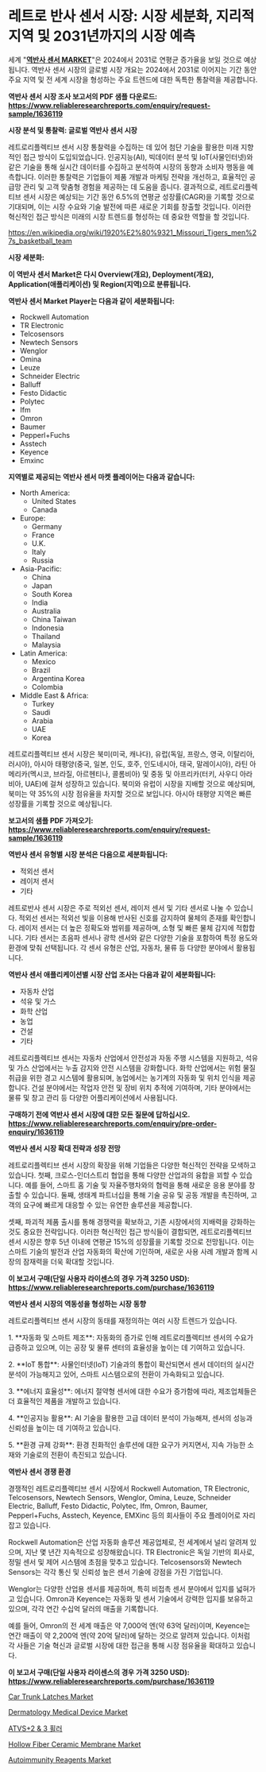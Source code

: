 <p><h1>레트로 반사 센서 시장: 시장 세분화, 지리적 지역 및 2031년까지의 시장 예측</h1></p><p>세계 "<strong><a href="https://www.reliableresearchreports.com/retroreflective-sensors-market-r1636119">역반사 센서 MARKET</a></strong>"은 2024에서 2031로 연평균 증가율을 보일 것으로 예상됩니다. 역반사 센서 시장의 글로벌 시장 개요는 2024에서 2031로 이어지는 기간 동안 주요 지역 및 전 세계 시장을 형성하는 주요 트렌드에 대한 독특한 통찰력을 제공합니다.</p>
<p><strong>역반사 센서 시장 조사 보고서의 PDF 샘플 다운로드: <a href="https://www.reliableresearchreports.com/enquiry/request-sample/1636119">https://www.reliableresearchreports.com/enquiry/request-sample/1636119</a></strong></p>
<p><strong>시장 분석 및 통찰력: 글로벌 역반사 센서 시장</strong></p>
<p><p>레트로리플렉티브 센서 시장 통찰력을 수집하는 데 있어 첨단 기술을 활용한 미래 지향적인 접근 방식이 도입되었습니다. 인공지능(AI), 빅데이터 분석 및 IoT(사물인터넷)와 같은 기술을 통해 실시간 데이터를 수집하고 분석하여 시장의 동향과 소비자 행동을 예측합니다. 이러한 통찰력은 기업들이 제품 개발과 마케팅 전략을 개선하고, 효율적인 공급망 관리 및 고객 맞춤형 경험을 제공하는 데 도움을 줍니다. 결과적으로, 레트로리플렉티브 센서 시장은 예상되는 기간 동안 6.5%의 연평균 성장률(CAGR)을 기록할 것으로 기대되며, 이는 시장 수요와 기술 발전에 따른 새로운 기회를 창출할 것입니다. 이러한 혁신적인 접근 방식은 미래의 시장 트렌드를 형성하는 데 중요한 역할을 할 것입니다.</p></p>
<p><a href="%7CAUTHORITHY_DOMAIN_URL%7C">https://en.wikipedia.org/wiki/1920%E2%80%9321_Missouri_Tigers_men%27s_basketball_team</a></p>
<p><strong>시장 세분화:</strong></p>
<p><strong>이 역반사 센서 Market은 다시 Overview(개요), Deployment(개요), Application(애플리케이션) 및 Region(지역)으로 분류됩니다.</strong></p>
<p><strong>역반사 센서 Market Player는 다음과 같이 세분화됩니다:</strong></p>
<p><ul><li>Rockwell Automation</li><li>TR Electronic</li><li>Telcosensors</li><li>Newtech Sensors</li><li>Wenglor</li><li>Omina</li><li>Leuze</li><li>Schneider Electric</li><li>Balluff</li><li>Festo Didactic</li><li>Polytec</li><li>Ifm</li><li>Omron</li><li>Baumer</li><li>Pepperl+Fuchs</li><li>Asstech</li><li>Keyence</li><li>Emxinc</li></ul></p>
<p><strong>지역별로 제공되는 역반사 센서 마켓 플레이어는 다음과 같습니다:</strong></p>
<p><ul>
    <li>
        North America:
        <ul>
            <li>United States</li>
            <li>Canada</li>
        </ul>
    </li>
    <li>
        Europe:
        <ul>
            <li>Germany</li>
            <li>France</li>
            <li>U.K.</li>
            <li>Italy</li>
            <li>Russia</li>
        </ul>
    </li>
    <li>
        Asia-Pacific:
        <ul>
            <li>China</li>
            <li>Japan</li>
            <li>South Korea</li>
            <li>India</li>
            <li>Australia</li>
            <li>China Taiwan</li>
            <li>Indonesia</li>
            <li>Thailand</li>
            <li>Malaysia</li>
        </ul>
    </li>
    <li>
        Latin America:
        <ul>
            <li>Mexico</li>
            <li>Brazil</li>
            <li>Argentina Korea</li>
            <li>Colombia</li>
        </ul>
    </li>
    <li>
        Middle East & Africa:
        <ul>
            <li>Turkey</li>
            <li>Saudi</li>
            <li>Arabia</li>
            <li>UAE</li>
            <li>Korea</li>
        </ul>
    </li>
    </ul></p>
<p><p>레트로리플렉티브 센서 시장은 북미(미국, 캐나다), 유럽(독일, 프랑스, 영국, 이탈리아, 러시아), 아시아 태평양(중국, 일본, 인도, 호주, 인도네시아, 태국, 말레이시아), 라틴 아메리카(멕시코, 브라질, 아르헨티나, 콜롬비아) 및 중동 및 아프리카(터키, 사우디 아라비아, UAE)에 걸쳐 성장하고 있습니다. 북미와 유럽이 시장을 지배할 것으로 예상되며, 북미는 약 35%의 시장 점유율을 차지할 것으로 보입니다. 아시아 태평양 지역은 빠른 성장률을 기록할 것으로 예상됩니다.</p></p>
<p><strong>보고서의 샘플 PDF 가져오기: <a href="https://www.reliableresearchreports.com/enquiry/request-sample/1636119">https://www.reliableresearchreports.com/enquiry/request-sample/1636119</a></strong></p>
<p><strong>역반사 센서 유형별 시장 분석은 다음으로 세분화됩니다:</strong></p>
<p><ul><li>적외선 센서</li><li>레이저 센서</li><li>기타</li></ul></p>
<p><p>레트로반사 센서 시장은 주로 적외선 센서, 레이저 센서 및 기타 센서로 나눌 수 있습니다. 적외선 센서는 적외선 빛을 이용해 반사된 신호를 감지하여 물체의 존재를 확인합니다. 레이저 센서는 더 높은 정확도와 범위를 제공하며, 소형 및 빠른 물체 감지에 적합합니다. 기타 센서는 초음파 센서나 광학 센서와 같은 다양한 기술을 포함하여 특정 용도와 환경에 맞춰 선택됩니다. 각 센서 유형은 산업, 자동차, 물류 등 다양한 분야에서 활용됩니다.</p></p>
<p><strong>역반사 센서 애플리케이션별 시장 산업 조사는 다음과 같이 세분화됩니다:</strong></p>
<p><ul><li>자동차 산업</li><li>석유 및 가스</li><li>화학 산업</li><li>농업</li><li>건설</li><li>기타</li></ul></p>
<p><p>레트로리플렉티브 센서는 자동차 산업에서 안전성과 자동 주행 시스템을 지원하고, 석유 및 가스 산업에서는 누출 감지와 안전 시스템을 강화합니다. 화학 산업에서는 위험 물질 취급을 위한 경고 시스템에 활용되며, 농업에서는 농기계의 자동화 및 위치 인식을 제공합니다. 건설 분야에서는 작업자 안전 및 장비 위치 추적에 기여하며, 기타 분야에서는 물류 및 창고 관리 등 다양한 어플리케이션에서 사용됩니다.</p></p>
<p><strong>구매하기 전에 역반사 센서 시장에 대한 모든 질문에 답하십시오. <a href="https://www.reliableresearchreports.com/enquiry/pre-order-enquiry/1636119">https://www.reliableresearchreports.com/enquiry/pre-order-enquiry/1636119</a></strong></p>
<p><strong>역반사 센서 시장 확대 전략과 성장 전망</strong></p>
<p><p>레트로리플렉티브 센서 시장의 확장을 위해 기업들은 다양한 혁신적인 전략을 모색하고 있습니다. 첫째, 크로스-인더스트리 협업을 통해 다양한 산업과의 융합을 꾀할 수 있습니다. 예를 들어, 스마트 홈 기술 및 자율주행차와의 협력을 통해 새로운 응용 분야를 창출할 수 있습니다. 둘째, 생태계 파트너십을 통해 기술 공유 및 공동 개발을 촉진하며, 고객의 요구에 빠르게 대응할 수 있는 유연한 솔루션을 제공합니다. </p><p>셋째, 파괴적 제품 출시를 통해 경쟁력을 확보하고, 기존 시장에서의 지배력을 강화하는 것도 중요한 전략입니다. 이러한 혁신적인 접근 방식들이 결합되면, 레트로리플렉티브 센서 시장은 향후 5년 이내에 연평균 15%의 성장률을 기록할 것으로 전망됩니다. 이는 스마트 기술의 발전과 산업 자동화의 확산에 기인하며, 새로운 사용 사례 개발과 함께 시장의 잠재력을 더욱 확대할 것입니다.</p></p>
<p><strong>이 보고서 구매(단일 사용자 라이센스의 경우 가격 3250 USD): <a href="https://www.reliableresearchreports.com/purchase/1636119">https://www.reliableresearchreports.com/purchase/1636119</a></strong></p>
<p><strong>역반사 센서 시장의 역동성을 형성하는 시장 동향</strong></p>
<p><p>레트로리플렉티브 센서 시장의 동태를 재정의하는 여러 시장 트렌드가 있습니다.</p><p>1. **자동화 및 스마트 제조**: 자동화의 증가로 인해 레트로리플렉티브 센서의 수요가 급증하고 있으며, 이는 공장 및 물류 센터의 효율성을 높이는 데 기여하고 있습니다.</p><p>2. **IoT 통합**: 사물인터넷(IoT) 기술과의 통합이 확산되면서 센서 데이터의 실시간 분석이 가능해지고 있어, 스마트 시스템으로의 전환이 가속화되고 있습니다.</p><p>3. **에너지 효율성**: 에너지 절약형 센서에 대한 수요가 증가함에 따라, 제조업체들은 더 효율적인 제품을 개발하고 있습니다.</p><p>4. **인공지능 활용**: AI 기술을 활용한 고급 데이터 분석이 가능해져, 센서의 성능과 신뢰성을 높이는 데 기여하고 있습니다.</p><p>5. **환경 규제 강화**: 환경 친화적인 솔루션에 대한 요구가 커지면서, 지속 가능한 소재와 기술로의 전환이 촉진되고 있습니다.</p></p>
<p><strong>역반사 센서 경쟁 환경</strong></p>
<p><p>경쟁적인 레트로리플렉티브 센서 시장에서 Rockwell Automation, TR Electronic, Telcosensors, Newtech Sensors, Wenglor, Omina, Leuze, Schneider Electric, Balluff, Festo Didactic, Polytec, Ifm, Omron, Baumer, Pepperl+Fuchs, Asstech, Keyence, EMXinc 등의 회사들이 주요 플레이어로 자리 잡고 있습니다.</p><p>Rockwell Automation은 산업 자동화 솔루션 제공업체로, 전 세계에서 널리 알려져 있으며, 지난 몇 년간 지속적으로 성장해왔습니다. TR Electronic은 독일 기반의 회사로, 정밀 센서 및 제어 시스템에 초점을 맞추고 있습니다. Telcosensors와 Newtech Sensors는 각각 통신 및 신뢰성 높은 센서 기술에 강점을 가진 기업입니다.</p><p>Wenglor는 다양한 산업용 센서를 제공하며, 특히 비접촉 센서 분야에서 입지를 넓혀가고 있습니다. Omron과 Keyence는 자동화 및 센서 기술에서 강력한 입지를 보유하고 있으며, 각각 연간 수십억 달러의 매출을 기록합니다. </p><p>예를 들어, Omron의 전 세계 매출은 약 7,000억 엔(약 63억 달러)이며, Keyence는 연간 매출이 약 2,200억 엔(약 20억 달러)에 달하는 것으로 알려져 있습니다. 이처럼 각 사들은 기술 혁신과 글로벌 시장에 대한 접근을 통해 시장 점유율을 확대하고 있습니다.</p></p>
<p><strong>이 보고서 구매(단일 사용자 라이센스의 경우 가격 3250 USD): <a href="https://www.reliableresearchreports.com/purchase/1636119">https://www.reliableresearchreports.com/purchase/1636119</a></strong></p>
<p><p><a href="https://issuu.com/reportprime-2/docs/car-trunk-latches-market-size-2030._88d060de7e7f17">Car Trunk Latches Market</a></p><p><a href="https://www.linkedin.com/pulse/market-dynamics-future-trends-global-dermatology-medical-tsnle?trackingId=z22wiltfTyioim8NGMlQ0g%3D%3D">Dermatology Medical Device Market</a></p><p><a href="https://medium.com/@avaoneill70/%EC%84%B8%EA%B3%84-atvs-2-3-wheeler-market-%EC%9D%80-2024%EC%97%90%EC%84%9C-2031%EB%A1%9C-%EC%97%B0%ED%8F%89%EA%B7%A0-%EC%A6%9D%EA%B0%80%EC%9C%A8%EC%9D%84-%EB%B3%B4%EC%9D%BC-%EA%B2%83%EC%9C%BC%EB%A1%9C-%EC%98%88%EC%83%81%EB%90%A9%EB%8B%88%EB%8B%A4-121fd4d87c91">ATVS+2 & 3 휠러</a></p><p><a href="https://medium.com/@natoshajacobsk69/this-report-on-hollow-fiber-ceramic-membrane-market-is-a-comprehensive-analysis-of-market-shares-6acfe5e58e58">Hollow Fiber Ceramic Membrane Market</a></p><p><a href="https://github.com/nathandecarvalho/Market-Research-Report-List-5/blob/main/autoimmunity-reagents-market.md">Autoimmunity Reagents Market</a></p></p>